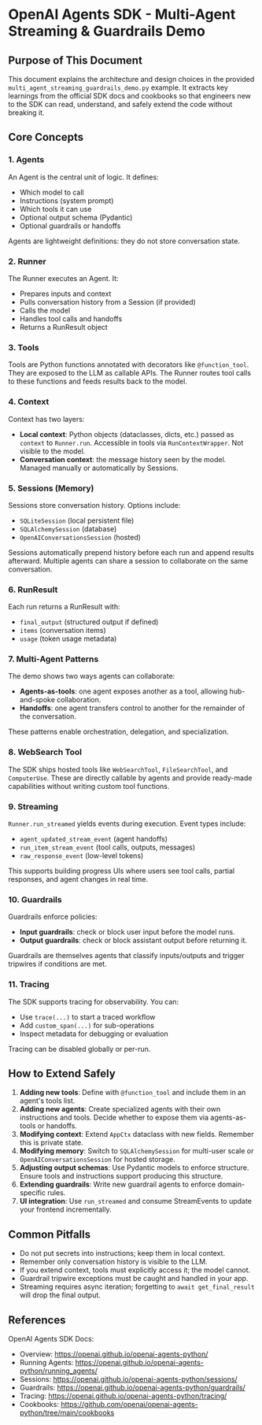# OpenAI Agents SDK - Multi-Agent Streaming & Guardrails Demo

## Purpose of This Document
This document explains the architecture and design choices in the provided `multi_agent_streaming_guardrails_demo.py` example. It extracts key learnings from the official SDK docs and cookbooks so that engineers new to the SDK can read, understand, and safely extend the code without breaking it.

## Core Concepts

### 1. Agents
An Agent is the central unit of logic. It defines:
- Which model to call
- Instructions (system prompt)
- Which tools it can use
- Optional output schema (Pydantic)
- Optional guardrails or handoffs

Agents are lightweight definitions: they do not store conversation state.

### 2. Runner
The Runner executes an Agent. It:
- Prepares inputs and context
- Pulls conversation history from a Session (if provided)
- Calls the model
- Handles tool calls and handoffs
- Returns a RunResult object

### 3. Tools
Tools are Python functions annotated with decorators like `@function_tool`. They are exposed to the LLM as callable APIs. The Runner routes tool calls to these functions and feeds results back to the model.

### 4. Context
Context has two layers:
- **Local context**: Python objects (dataclasses, dicts, etc.) passed as `context` to `Runner.run`. Accessible in tools via `RunContextWrapper`. Not visible to the model.
- **Conversation context**: the message history seen by the model. Managed manually or automatically by Sessions.

### 5. Sessions (Memory)
Sessions store conversation history. Options include:
- `SQLiteSession` (local persistent file)
- `SQLAlchemySession` (database)
- `OpenAIConversationsSession` (hosted)

Sessions automatically prepend history before each run and append results afterward. Multiple agents can share a session to collaborate on the same conversation.

### 6. RunResult
Each run returns a RunResult with:
- `final_output` (structured output if defined)
- `items` (conversation items)
- `usage` (token usage metadata)

### 7. Multi-Agent Patterns
The demo shows two ways agents can collaborate:
- **Agents-as-tools**: one agent exposes another as a tool, allowing hub-and-spoke collaboration.
- **Handoffs**: one agent transfers control to another for the remainder of the conversation.

These patterns enable orchestration, delegation, and specialization.

### 8. WebSearch Tool
The SDK ships hosted tools like `WebSearchTool`, `FileSearchTool`, and `ComputerUse`. These are directly callable by agents and provide ready-made capabilities without writing custom tool functions.

### 9. Streaming
`Runner.run_streamed` yields events during execution. Event types include:
- `agent_updated_stream_event` (agent handoffs)
- `run_item_stream_event` (tool calls, outputs, messages)
- `raw_response_event` (low-level tokens)

This supports building progress UIs where users see tool calls, partial responses, and agent changes in real time.

### 10. Guardrails
Guardrails enforce policies:
- **Input guardrails**: check or block user input before the model runs.
- **Output guardrails**: check or block assistant output before returning it.

Guardrails are themselves agents that classify inputs/outputs and trigger tripwires if conditions are met.

### 11. Tracing
The SDK supports tracing for observability. You can:
- Use `trace(...)` to start a traced workflow
- Add `custom_span(...)` for sub-operations
- Inspect metadata for debugging or evaluation

Tracing can be disabled globally or per-run.

## How to Extend Safely
1. **Adding new tools**: Define with `@function_tool` and include them in an agent's tools list.  
2. **Adding new agents**: Create specialized agents with their own instructions and tools. Decide whether to expose them via agents-as-tools or handoffs.  
3. **Modifying context**: Extend `AppCtx` dataclass with new fields. Remember this is private state.  
4. **Modifying memory**: Switch to `SQLAlchemySession` for multi-user scale or `OpenAIConversationsSession` for hosted storage.  
5. **Adjusting output schemas**: Use Pydantic models to enforce structure. Ensure tools and instructions support producing this structure.  
6. **Extending guardrails**: Write new guardrail agents to enforce domain-specific rules.  
7. **UI integration**: Use `run_streamed` and consume StreamEvents to update your frontend incrementally.

## Common Pitfalls
- Do not put secrets into instructions; keep them in local context.  
- Remember only conversation history is visible to the LLM.  
- If you extend context, tools must explicitly access it; the model cannot.  
- Guardrail tripwire exceptions must be caught and handled in your app.  
- Streaming requires async iteration; forgetting to `await get_final_result` will drop the final output.

## References
OpenAI Agents SDK Docs:  
- Overview: https://openai.github.io/openai-agents-python/  
- Running Agents: https://openai.github.io/openai-agents-python/running_agents/  
- Sessions: https://openai.github.io/openai-agents-python/sessions/  
- Guardrails: https://openai.github.io/openai-agents-python/guardrails/  
- Tracing: https://openai.github.io/openai-agents-python/tracing/  
- Cookbooks: https://github.com/openai/openai-agents-python/tree/main/cookbooks  